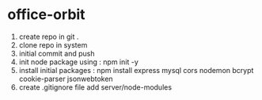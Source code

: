 # office-orbit
1. create repo in git .
2. clone repo in system
3. initial commit and push
4. init node package using : npm init -y
5. install initial packages : npm install express mysql cors nodemon bcrypt cookie-parser jsonwebtoken
6. create .gitignore file add server/node-modules 

